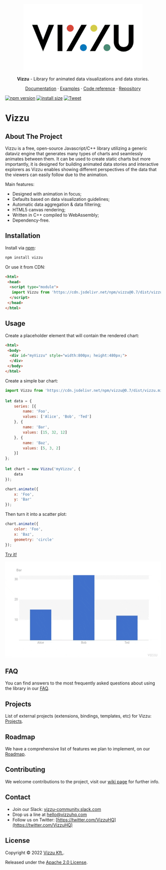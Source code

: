 <p align="center">
  <a href="">
    <img src="readme/infinite-60.gif" alt="Vizzu" />
  </a>
  <p align="center"><b>Vizzu</b> - Library for animated data visualizations and data stories.</p>
  <p align="center">
    <a href="">Documentation</a>
    · <a href="examples/">Examples</a>
    · <a href="reference/">Code reference</a>
    · <a href="https://github.com/vizzuhq/vizzu-lib">Repository</a>
  </p>
</p>

[![npm version](https://badge.fury.io/js/vizzu.svg)](https://badge.fury.io/js/vizzu)
[![install size](https://packagephobia.com/badge?p=vizzu)](https://packagephobia.com/result?p=vizzu)
[![Tweet](https://img.shields.io/twitter/url/http/shields.io.svg?style=social)](https://twitter.com/intent/tweet?text=Vizzu%3A%20an%20open-source%20library%20for%20animated%20data%20visualizations%20and%20data%20stories&url=https://github.com/vizzuhq/vizzu-lib&via=vizzuhq&hashtags=vizzu,dataviz,javascript,opensource,developers)

# Vizzu

## About The Project

Vizzu is a free, open-source Javascript/C++ library utilizing a generic dataviz
engine that generates many types of charts and seamlessly animates between them.
It can be used to create static charts but more importantly, it is designed for
building animated data stories and interactive explorers as Vizzu enables
showing different perspectives of the data that the viewers can easily follow
due to the animation.

Main features:

- Designed with animation in focus;
- Defaults based on data visualization guidelines;
- Automatic data aggregation & data filtering;
- HTML5 canvas rendering;
- Written in C++ compiled to WebAssembly;
- Dependency-free.

## Installation

Install via [npm](https://www.npmjs.com/package/vizzu):

```sh
npm install vizzu
```

Or use it from CDN:

```html
<html>
 <head>
  <script type="module">
   import Vizzu from 'https://cdn.jsdelivr.net/npm/vizzu@0.7/dist/vizzu.min.js';
  </script>
 </head>
</html>

```

## Usage

Create a placeholder element that will contain the rendered chart:

```html
<html>
 <body>
  <div id="myVizzu" style="width:800px; height:480px;">
  </div>
 </body>
</html>

```

Create a simple bar chart:

```javascript
import Vizzu from 'https://cdn.jsdelivr.net/npm/vizzu@0.7/dist/vizzu.min.js';

let data = {
    series: [{
        name: 'Foo',
        values: ['Alice', 'Bob', 'Ted']
    }, {
        name: 'Bar',
        values: [15, 32, 12]
    }, {
        name: 'Baz',
        values: [5, 3, 2]
    }]
};

let chart = new Vizzu('myVizzu', {
    data
});
```

```javascript
chart.animate({
    x: 'Foo',
    y: 'Bar'
});
```

Then turn it into a scatter plot:

```javascript
chart.animate({
    color: 'Foo',
    x: 'Baz',
    geometry: 'circle'
});
```

[Try it!](https://jsfiddle.net/VizzuHQ/dk7b86vc)

![Example chart](readme/example.gif)

## FAQ

You can find answers to the most frequently asked questions about using the
library in our [FAQ](https://github.com/vizzuhq/vizzu-lib/blob/main/FAQ.md).

## Projects

List of external projects (extensions, bindings, templates, etc) for Vizzu:
[Projects](https://github.com/vizzuhq/vizzu-lib/blob/main/PROJECTS.md).

## Roadmap

We have a comprehensive list of features we plan to implement, on our
[Roadmap](https://github.com/vizzuhq/vizzu-lib/wiki/Roadmap).

## Contributing

We welcome contributions to the project, visit our
[wiki page](https://github.com/vizzuhq/vizzu-lib/wiki) for further info.

## Contact

- Join our Slack:
  [vizzu-community.slack.com](https://join.slack.com/t/vizzu-community/shared_invite/zt-w2nqhq44-2CCWL4o7qn2Ns1EFSf9kEg)
- Drop us a line at hello@vizzuhq.com
- Follow us on Twitter:
  [https://twitter.com/VizzuHQ](https://twitter.com/VizzuHQ)

## License

Copyright © 2022 [Vizzu Kft.](https://vizzuhq.com).

Released under the
[Apache 2.0 License](LICENSE/).
